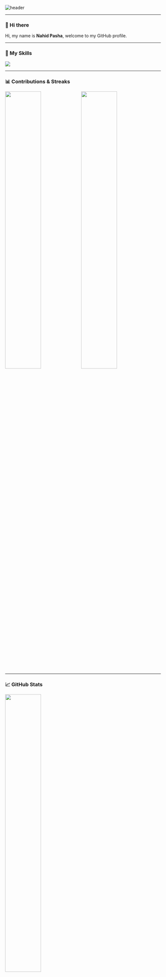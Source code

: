 <!-- Wavy Animated Header -->
![header](https://capsule-render.vercel.app/api?type=waving&color=0:00C9FF,100:92FE9D&height=250&font=Montserrat&section=header&text=Nahid%20Pasha⭐&fontSize=40&fontColor=ffffff&fontAlignY=40)

---

### 👋 Hi there
Hi, my name is **Nahid Pasha**, welcome to my GitHub profile.  

---

### 🧠 My Skills
<p align="start">
  <img src="https://skillicons.dev/icons?i=html,css,javascript,tailwind,git,github&theme=light" />
</p>

---

### 📊 Contributions & Streaks
<p align="start">
  <img width="48%" src="https://github-readme-stats.vercel.app/api?username=naidcode&show_icons=true&theme=merko&hide_border=true&title_color=00FF88&icon_color=00FF88&text_color=ffffff&bg_color=0D1117" />
  <img width="48%" src="https://github-readme-streak-stats.herokuapp.com/?user=naidcode&theme=merko&hide_border=true&background=0D1117&ring=00FF88&fire=00FF88&currStreakLabel=00FF88" />
</p>

---

### 📈 GitHub Stats
<p align="start">
  <img width="48%" src="https://github-readme-stats.vercel.app/api/top-langs/?username=naidcode&layout=compact&theme=merko&hide_border=true&title_color=00FF88&text_color=ffffff&bg_color=0D1117" />
</p>

---

### 🟩 Contribution Graph
![Nahid’s github activity graph](https://github-readme-activity-graph.vercel.app/graph?username=naidcode&bg_color=0D1117&color=00FF88&line=00FF88&point=FFFFFF&area=true&hide_border=true)

---

### 🏆 Achievements
<p align="center">
  <img src="https://github-profile-trophy.vercel.app/?username=naidcode&theme=matrix&no-frame=true&margin-w=5&row=1" />
</p>

---

### 👀 Profile Visits
<p align="start">
  <img src="https://komarev.com/ghpvc/?username=naidcode&color=00FF88&style=for-the-badge&label=PROFILE+VISITS" />
</p>

---

![footer](https://capsule-render.vercel.app/api?type=waving&color=0:92FE9D,100:00C9FF&height=200&section=footer)
